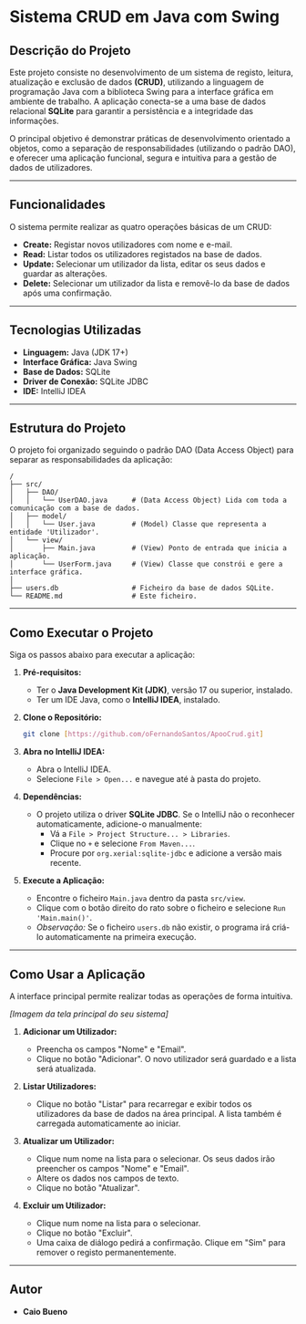 
# Sistema CRUD em Java com Swing

##  Descrição do Projeto

Este projeto consiste no desenvolvimento de um sistema de registo, leitura, atualização e exclusão de dados **(CRUD)**, utilizando a linguagem de programação Java com a biblioteca Swing para a interface gráfica em ambiente de trabalho. A aplicação conecta-se a uma base de dados relacional **SQLite** para garantir a persistência e a integridade das informações.

O principal objetivo é demonstrar práticas de desenvolvimento orientado a objetos, como a separação de responsabilidades (utilizando o padrão DAO), e oferecer uma aplicação funcional, segura e intuitiva para a gestão de dados de utilizadores.

---

##  Funcionalidades

O sistema permite realizar as quatro operações básicas de um CRUD:

* **Create:** Registar novos utilizadores com nome e e-mail.
* **Read:** Listar todos os utilizadores registados na base de dados.
* **Update:** Selecionar um utilizador da lista, editar os seus dados e guardar as alterações.
* **Delete:** Selecionar um utilizador da lista e removê-lo da base de dados após uma confirmação.

---

##  Tecnologias Utilizadas

* **Linguagem:** Java (JDK 17+)
* **Interface Gráfica:** Java Swing
* **Base de Dados:** SQLite
* **Driver de Conexão:** SQLite JDBC
* **IDE:** IntelliJ IDEA

---

##  Estrutura do Projeto

O projeto foi organizado seguindo o padrão DAO (Data Access Object) para separar as responsabilidades da aplicação:

```
/
├── src/
│   ├── DAO/
│   │   └── UserDAO.java      # (Data Access Object) Lida com toda a comunicação com a base de dados.
│   ├── model/
│   │   └── User.java         # (Model) Classe que representa a entidade 'Utilizador'.
│   └── view/
│       ├── Main.java         # (View) Ponto de entrada que inicia a aplicação.
│       └── UserForm.java     # (View) Classe que constrói e gere a interface gráfica.
│
├── users.db                  # Ficheiro da base de dados SQLite.
└── README.md                 # Este ficheiro.
```

---

##  Como Executar o Projeto

Siga os passos abaixo para executar a aplicação:

1.  **Pré-requisitos:**
    * Ter o **Java Development Kit (JDK)**, versão 17 ou superior, instalado.
    * Ter um IDE Java, como o **IntelliJ IDEA**, instalado.

2.  **Clone o Repositório:**
    ```bash
    git clone [https://github.com/oFernandoSantos/ApooCrud.git]
    ```

3.  **Abra no IntelliJ IDEA:**
    * Abra o IntelliJ IDEA.
    * Selecione `File > Open...` e navegue até à pasta do projeto.

4.  **Dependências:**
    * O projeto utiliza o driver **SQLite JDBC**. Se o IntelliJ não o reconhecer automaticamente, adicione-o manualmente:
        * Vá a `File > Project Structure... > Libraries`.
        * Clique no `+` e selecione `From Maven...`.
        * Procure por `org.xerial:sqlite-jdbc` e adicione a versão mais recente.

5.  **Execute a Aplicação:**
    * Encontre o ficheiro `Main.java` dentro da pasta `src/view`.
    * Clique com o botão direito do rato sobre o ficheiro e selecione `Run 'Main.main()'`.
    * *Observação:* Se o ficheiro `users.db` não existir, o programa irá criá-lo automaticamente na primeira execução.

---

##  Como Usar a Aplicação

A interface principal permite realizar todas as operações de forma intuitiva.

*\[Imagem da tela principal do seu sistema]*

1.  **Adicionar um Utilizador:**
    * Preencha os campos "Nome" e "Email".
    * Clique no botão "Adicionar". O novo utilizador será guardado e a lista será atualizada.

2.  **Listar Utilizadores:**
    * Clique no botão "Listar" para recarregar e exibir todos os utilizadores da base de dados na área principal. A lista também é carregada automaticamente ao iniciar.

3.  **Atualizar um Utilizador:**
    * Clique num nome na lista para o selecionar. Os seus dados irão preencher os campos "Nome" e "Email".
    * Altere os dados nos campos de texto.
    * Clique no botão "Atualizar".

4.  **Excluir um Utilizador:**
    * Clique num nome na lista para o selecionar.
    * Clique no botão "Excluir".
    * Uma caixa de diálogo pedirá a confirmação. Clique em "Sim" para remover o registo permanentemente.

---

##  Autor

* **Caio Bueno**
